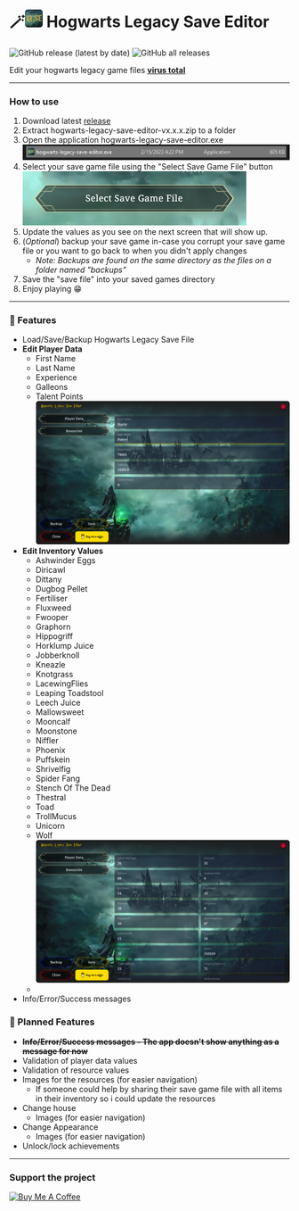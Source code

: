 # 🪄![icon.png](icon.png) Hogwarts Legacy Save Editor
![GitHub release (latest by date)](https://img.shields.io/github/v/release/jianastrero/hogwarts-legacy-save-editor)
![GitHub all releases](https://img.shields.io/github/downloads/jianastrero/hogwarts-legacy-save-editor/total)

Edit your hogwarts legacy game files
[**virus total**](https://www.virustotal.com/gui/file/30bc02069c7a29415a4ab52820cffc2677667f2d590157fddf81c8318af90330/detection)

---

### How to use

1. Download latest [release](https://github.com/jianastrero/hogwarts-legacy-save-editor/releases)
2. Extract hogwarts-legacy-save-editor-vx.x.x.zip to a folder
3. Open the application hogwarts-legacy-save-editor.exe
   ![hogwarts-legacy-save-editor.exe](screenshots/application-on-folder.png)
4. Select your save game file using the "Select Save Game File" button
   ![image.png](screenshots/select-game-save-file.png)
5. Update the values as you see on the next screen that will show up.
6. (*Optional*) backup your save game in-case you corrupt your save game file or you want to go back to when you didn't apply changes
   * *Note: Backups are found on the same directory as the files on a folder named "backups"*
7. Save the "save file" into your saved games directory
8. Enjoy playing 😁

---

### 🚀 Features
* Load/Save/Backup Hogwarts Legacy Save File
* **Edit Player Data**
  * First Name
  * Last Name
  * Experience
  * Galleons
  * Talent Points
    ![personal_data_screen.png](screenshots/personal_data_screen.png)
* **Edit Inventory Values**
  * Ashwinder Eggs
  * Diricawl
  * Dittany
  * Dugbog Pellet
  * Fertiliser
  * Fluxweed
  * Fwooper
  * Graphorn
  * Hippogriff
  * Horklump Juice
  * Jobberknoll
  * Kneazle
  * Knotgrass
  * LacewingFlies
  * Leaping Toadstool
  * Leech Juice
  * Mallowsweet
  * Mooncalf
  * Moonstone
  * Niffler
  * Phoenix
  * Puffskein
  * Shrivelfig
  * Spider Fang
  * Stench Of The Dead
  * Thestral
  * Toad
  * TrollMucus
  * Unicorn
  * Wolf
    ![resources_screen.png](screenshots/resources_screen.png)
  *
* Info/Error/Success messages

### 🔮 Planned Features
* ~~**Info/Error/Success messages - The app doesn't show anything as a message for now**~~
* Validation of player data values
* Validation of resource values
* Images for the resources (for easier navigation)
  * If someone could help by sharing their save game file with all items in their inventory so i could update the resources
* Change house
  * Images (for easier navigation)
* Change Appearance
  * Images (for easier navigation)
* Unlock/lock achievements

---

### Support the project
<a href="https://www.buymeacoffee.com/jianastrero" target="_blank"><img src="https://cdn.buymeacoffee.com/buttons/v2/default-yellow.png" alt="Buy Me A Coffee" style="height: 60px !important;width: 217px !important;" ></a>

